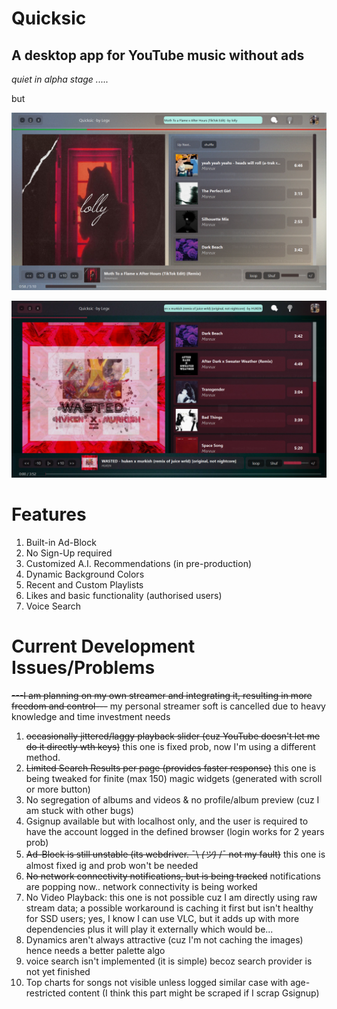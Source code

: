 # Quicksic
A desktop app for YouTube music without ads
----------------------------------------------

*quiet in alpha stage .....*

but

![Screenshot](https://github.com/Abhishek-raj-exe/Quicksic/blob/main/ss/Moth%20Light%202.png)

![Screenshot](https://github.com/Abhishek-raj-exe/Quicksic/blob/main/ss/wast%202.png)


# Features
1. Built-in Ad-Block
2. No Sign-Up required
3. Customized A.I. Recommendations (in pre-production)
4. Dynamic Background Colors
5. Recent and Custom Playlists
6. Likes and basic functionality (authorised users)
7. Voice Search

# Current Development Issues/Problems

~~---I am planning on my own streamer and integrating it, resulting in more freedom and control---~~ my personal streamer soft is cancelled due to heavy knowledge and time investment needs

1. ~~occasionally jittered/laggy playback slider (cuz YouTube doesn't let me do it directly wth keys)~~ this one is fixed prob, now I'm using a different method.
2. ~~Limited Search Results per page (provides faster response)~~ this one is being tweaked for finite (max 150) magic widgets (generated with scroll or more button)
3. No segregation of albums and videos & no profile/album preview (cuz I am stuck with other bugs)
4. Gsignup available but with localhost only, and the user is required to have the account logged in the defined browser (login works for 2 years prob)
5. ~~Ad-Block is still unstable (its webdriver. ¯\ _(ツ)_ /¯ not my fault)~~ this one is almost fixed ig and prob won't be needed
6. ~~No network connectivity notifications, but is being tracked~~ notifications are popping now.. network connectivity is being worked
7. No Video Playback: this one is not possible cuz I am directly using raw stream data; a possible workaround is caching it first but isn't healthy for SSD users; yes, I know I can use VLC, but it adds up with more dependencies plus it will play it externally which would be...
8. Dynamics aren't always attractive (cuz I'm not caching the images) hence needs a better palette algo
9. voice search isn't implemented (it is simple) becoz search provider is not yet finished
10. Top charts for songs not visible unless logged similar case with age-restricted content (I think this part might be scraped if I scrap Gsignup)
